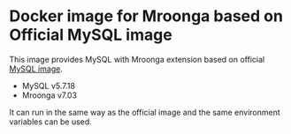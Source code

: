 # Docker image for Mroonga based on Official MySQL image

This image provides MySQL with Mroonga extension based on
official [MySQL image](https://hub.docker.com/_/mysql/).

* MySQL v5.7.18
* Mroonga v7.03

It can run in the same way as the official image and the same environment
variables can be used.
